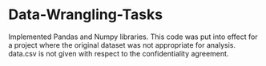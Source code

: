 Data-Wrangling-Tasks
====================
Implemented Pandas and Numpy libraries.
This code was put into effect for a project where the original dataset was not appropriate for analysis.
data.csv is not given with respect to the confidentiality agreement.
